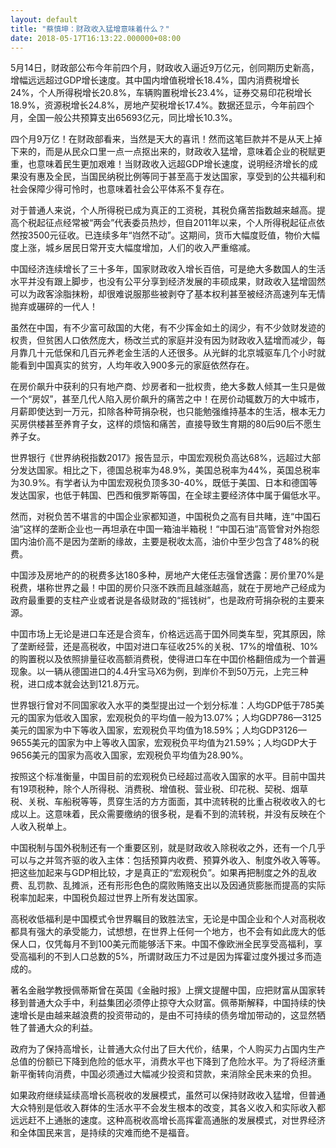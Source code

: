 ```yaml
---
layout: default
title: "蔡慎坤：财政收入猛增意味着什么？"
date: 2018-05-17T16:13:22.000000+08:00
---
```


5月14日，财政部公布今年前四个月，财政收入逼近9万亿元，创同期历史新高，增幅远远超过GDP增长速度。其中国内增值税增长18.4%，国内消费税增长24%，个人所得税增长20.8%，车辆购置税增长23.4%，证券交易印花税增长18.9%，资源税增长24.8%，房地产契税增长17.4%。数据还显示，今年前四个月，全国一般公共预算支出65693亿元，同比增长10.3%。

四个月9万亿！在财政部看来，当然是天大的喜讯！然而这笔巨款并不是从天上掉下来的，而是从民众口里一点一点抠出来的，财政收入猛增，意味着企业的税赋更重，也意味着民生更加艰难！当财政收入远超GDP增长速度，说明经济增长的成果没有惠及全民，当国民纳税比例等同于甚至高于发达国家，享受到的公共福利和社会保障少得可怜时，也意味着社会公平体系不复存在。

对于普通人来说，个人所得税已成为真正的工资税，其税负痛苦指数越来越高。提高个税起征点经常被“两会”代表委员热炒，但自2011年以来，个人所得税起征点依然按3500元征收。已连续多年“岿然不动”。这期间，货币大幅度贬值，物价大幅度上涨，城乡居民日常开支大幅度增加，人们的收入严重缩减。

中国经济连续增长了三十多年，国家财政收入增长百倍，可是绝大多数国人的生活水平并没有跟上脚步，也没有公平分享到经济发展的丰硕成果，财政收入猛增固然可以为政客涂脂抹粉，却很难说服那些被剥夺了基本权利甚至被经济高速列车无情抛弃或碾碎的一代人！

虽然在中国，有不少富可敌国的大佬，有不少挥金如土的阔少，有不少敛财发迹的权贵，但贫困人口依然庞大，杨改兰式的家庭并没有因为财政收入猛增而减少，每月靠几十元低保和几百元养老金生活的人还很多。从光鲜的北京城驱车几个小时就能看到中国真实的贫穷，人均年收入900多元的家庭依然存在。

在房价飙升中获利的只有地产商、炒房者和一批权贵，绝大多数人倾其一生只是做一个“房奴”，甚至几代人陷入房价飙升的痛苦之中！在房价动辄数万的大中城市，月薪即使达到一万元，扣除各种苛捐杂税，也只能勉强维持基本的生活，根本无力买房供楼甚至养育子女，这样的烦恼和痛苦，直接导致生育期的80后90后不愿生养子女。

世界银行《世界纳税指数2017》报告显示，中国宏观税负高达68%，远超过大部分发达国家。相比之下，德国总税率为48.9%，美国总税率为44%，英国总税率为30.9%。有学者认为中国宏观税负顶多30-40%，既低于美国、日本和德国等发达国家，也低于韩国、巴西和俄罗斯等国，在全球主要经济体中属于偏低水平。

然而，对税负苦不堪言的中国企业家都知道，中国税负之高有目共睹，连“中国石油”这样的垄断企业也一再坦承在中国一箱油半箱税！“中国石油”高管曾对外抱怨囯内油价高不是因为垄断的缘故，主要是税收太高，油价中至少包含了48%的税费。

中国涉及房地产的的税费多达180多种，房地产大佬任志强曾透露：房价里70%是税费，堪称世界之最！中囯的房价只涨不跌而且越涨越高，就在于房地产己经成为政府最重要的支柱产业或者说是各级财政的“摇钱树”，也是政府苛捐杂税的主要来源。

中囯市场上无论是进口车还是合资车，价格远远高于囯外同类车型，究其原因，除了垄断经营，还是高税收，中囯对进口车征收25%的关税、17%的增值税、10%的购置税以及依照排量征收高额消费税，使得进口车在中囯价格翻倍成为一个普遍现象。以一辆从德国进口的4.4升宝马X6为例，到岸价不到50万元，上完三种税，进口成本就会达到121.8万元。

世界银行曾对不同国家收入水平的类型提出过一个划分标准：人均GDP低于785美元的国家为低收入国家，宏观税负的平均值一般为13.07%；人均GDP786—3125美元的国家为中下等收入国家，宏观税负平均值为18.59%；人均GDP3126—9655美元的国家为中上等收入国家，宏观税负平均值为21.59%；人均GDP大于9656美元的国家为高收入国家，宏观税负平均值为28.90%。

按照这个标准衡量，中国目前的宏观税负已经超过高收入国家的水平。目前中国共有19项税种，除个人所得税、消费税、增值税、营业税、印花税、契税、烟草税、关税、车船税等等，贯穿生活的方方面面，其中流转税的比重占税收收入的七成以上。这意味着，民众需要缴纳的很多税，是看不到的流转税，并没有反映在个人收入税单上。

中国税制与国外税制还有一个重要区别，就是财政收入除税收之外，还有一个几乎可以与之并驾齐驱的收入主体：包括预算内收费、预算外收入、制度外收入等等。把这些加起来与GDP相比较，才是真正的“宏观税负”。如果再把制度之外的乱收费、乱罚款、乱摊派，还有形形色色的腐败贿赂支出以及因通货膨胀而提高的实际税率加起来，中国税负超过世界上所有发达国家。

高税收低福利是中国模式令世界瞩目的致胜法宝，无论是中国企业和个人对高税收都具有强大的承受能力，试想想，在世界上任何一个地方，也不会有如此庞大的低保人口，仅凭每月不到100美元而能够活下来。中国不像欧洲全民享受高福利，享受高福利的不到人口总数的5%，所谓财政压力不过是因为挥霍过度外援过多而造成的。

著名金融学教授佩蒂斯曾在英国《金融时报》上撰文提醒中国，应把财富从国家转移到普通大众手中，利益集团必须停止掠夺大众财富。佩蒂斯解释，中国持续的快速增长是由越来越浪费的投资带动的，是由不可持续的债务增加带动的，这显然牺牲了普通大众的利益。

政府为了保持高增长，让普通大众付出了巨大代价，结果，个人购买力占国内生产总值的份额已下降到危险的低水平，消费水平也下降到了危险水平。为了将经济重新平衡转向消费，中国必须通过大幅减少投资和贷款，来消除全民未来的负担。

如果政府继续延续高增长高税收的发展模式，虽然可以保持财政收入猛增，但普通大众特别是低收入群体的生活水平不会发生根本的改变，其各义收入和实际收入都远远赶不上通胀的速度。这种高税收高增长高挥霍高通胀的发展模式，对世界经济和全体国民来言，是持续的灾难而绝不是福音。​​​​

